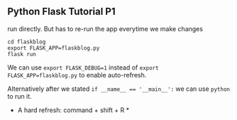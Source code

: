 
## Python Flask Tutorial P1

run directly. But has to re-run the app everytime we make changes
```
cd flaskblog
export FLASK_APP=flaskblog.py
flask run
```
We can use `export FLASK_DEBUG=1` instead of `export FLASK_APP=flaskblog.py` to enable auto-refresh.

Alternatively after we stated `if __name__ == '__main__':` we can use `python` to run it.

* A hard refresh: command + shift + R *


